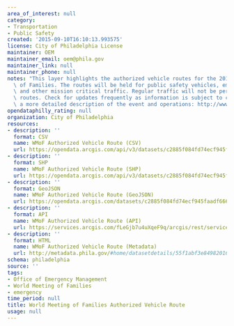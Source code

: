 ```yaml
---
area_of_interest: null
category: 
- Transportation
- Public Safety
created: '2015-09-10T16:10:13.993575'
license: City of Philadelphia License
maintainer: OEM
maintainer_email: oem@phila.gov
maintainer_link: null
maintainer_phone: null
notes: "This layer highlights the authorized vehicle routes for the 2015 World Meeting\
  \ of Families. The routes will be held for public safety vehicles, emergency operations,\
  \ and other mission critical traffic. Regular traffic will not be permitted on the\
  \ routes. Check for updates frequently as information is subject to change. For\
  \ a more detailed description of the event and operations: http://www.phila.gov/informationcenters/pope/."
opendataphilly_rating: null
organization: City of Philadelphia
resources:
- description: ''
  format: CSV
  name: WMoF Authorized Vehicle Route (CSV)
  url: https://opendata.arcgis.com/api/v3/datasets/c2885f084fd74ecf945faadf666d6a75_0/downloads/data?format=csv&spatialRefId=4326
- description: ''
  format: SHP
  name: WMoF Authorized Vehicle Route (SHP)
  url: https://opendata.arcgis.com/api/v3/datasets/c2885f084fd74ecf945faadf666d6a75_0/downloads/data?format=shp&spatialRefId=4326
- description: ''
  format: GeoJSON
  name: WMoF Authorized Vehicle Route (GeoJSON)
  url: https://opendata.arcgis.com/datasets/c2885f084fd74ecf945faadf666d6a75_0.geojson
- description: ''
  format: API
  name: WMoF Authorized Vehicle Route (API)
  url: https://services.arcgis.com/fLeGjb7u4uXqeF9q/arcgis/rest/services/Authorized_Vehicle_Route_WMoF/FeatureServer/0/query?outFields=*&where=1%3D1
- description: ''
  format: HTML
  name: WMoF Authorized Vehicle Route (Metadata)
  url: http://metadata.phila.gov/#home/datasetdetails/55f1abf3e84982016bc59054/representationdetails/55f1b0223011f13406a9d470/
schema: philadelphia
source: ''
tags:
- Office of Emergency Management
- World Meeting of Families
- emergency
time_period: null
title: World Meeting of Families Authorized Vehicle Route
usage: null
---
```


